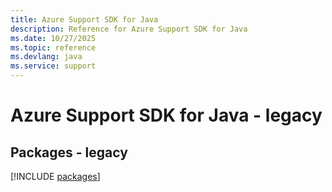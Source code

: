 ```yaml
---
title: Azure Support SDK for Java
description: Reference for Azure Support SDK for Java
ms.date: 10/27/2025
ms.topic: reference
ms.devlang: java
ms.service: support
---
```

# Azure Support SDK for Java - legacy
## Packages - legacy
[!INCLUDE [packages](support-index.md)]